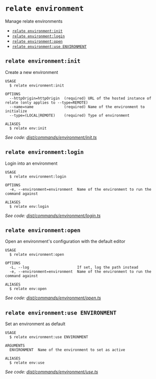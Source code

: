 `relate environment`
====================

Manage relate environments

* [`relate environment:init`](#relate-environmentinit)
* [`relate environment:login`](#relate-environmentlogin)
* [`relate environment:open`](#relate-environmentopen)
* [`relate environment:use ENVIRONMENT`](#relate-environmentuse-environment)

## `relate environment:init`

Create a new environment

```
USAGE
  $ relate environment:init

OPTIONS
  --httpOrigin=httpOrigin  (required) URL of the hosted instance of relate (only applies to --type=REMOTE)
  --name=name              (required) Name of the environment to initialize
  --type=(LOCAL|REMOTE)    (required) Type of environment

ALIASES
  $ relate env:init
```

_See code: [dist/commands/environment/init.ts](https://github.com/neo-technology/relate/blob/v1.0.1-alpha.0/dist/commands/environment/init.ts)_

## `relate environment:login`

Login into an environment

```
USAGE
  $ relate environment:login

OPTIONS
  -e, --environment=environment  Name of the environment to run the command against

ALIASES
  $ relate env:login
```

_See code: [dist/commands/environment/login.ts](https://github.com/neo-technology/relate/blob/v1.0.1-alpha.0/dist/commands/environment/login.ts)_

## `relate environment:open`

Open an environment's configuration with the default editor

```
USAGE
  $ relate environment:open

OPTIONS
  -L, --log                      If set, log the path instead
  -e, --environment=environment  Name of the environment to run the command against

ALIASES
  $ relate env:open
```

_See code: [dist/commands/environment/open.ts](https://github.com/neo-technology/relate/blob/v1.0.1-alpha.0/dist/commands/environment/open.ts)_

## `relate environment:use ENVIRONMENT`

Set an environment as default

```
USAGE
  $ relate environment:use ENVIRONMENT

ARGUMENTS
  ENVIRONMENT  Name of the environment to set as active

ALIASES
  $ relate env:use
```

_See code: [dist/commands/environment/use.ts](https://github.com/neo-technology/relate/blob/v1.0.1-alpha.0/dist/commands/environment/use.ts)_

